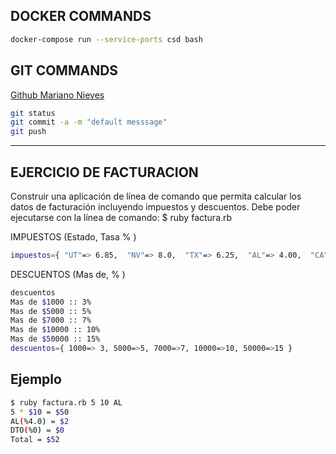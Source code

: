 ## DOCKER COMMANDS
```bash
docker-compose run --service-ports csd bash
```

## GIT COMMANDS
[Github Mariano Nieves](https://github.com/marianonieves/kbot) 

```bash
git status
git commit -a -m "default messsage"
git push
```

- - -

## EJERCICIO DE FACTURACION
Construir una aplicación de línea de comando que permita calcular los datos de facturación incluyendo impuestos y descuentos.
Debe poder ejecutarse con la línea de comando:
$ ruby factura.rb <cantidad> <precio unitario> <estado>

IMPUESTOS (Estado, Tasa % )
```bash
impuestos={ "UT"=> 6.85,  "NV"=> 8.0,  "TX"=> 6.25,  "AL"=> 4.00,  "CA"=> 8.25 }
```

DESCUENTOS (Mas de,  % )
```bash
descuentos
Mas de $1000 :: 3%
Mas de $5000 :: 5%
Mas de $7000 :: 7%
Mas de $10000 :: 10%
Mas de $50000 :: 15%
descuentos={ 1000=> 3, 5000=>5, 7000=>7, 10000=>10, 50000=>15 }

```


## Ejemplo
```bash
$ ruby factura.rb 5 10 AL
5 * $10 = $50
AL(%4.0) = $2
DTO(%0) = $0
Total = $52
```
